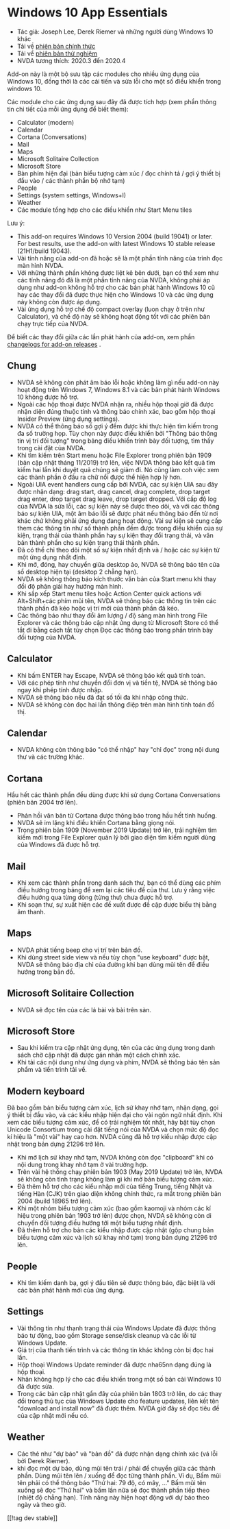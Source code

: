 # Windows 10 App Essentials #

* Tác giả: Joseph Lee, Derek Riemer và những người dùng Windows 10 khác
* Tải về [phiên bản chính thức][1]
* Tải về [phiên bản thử nghiệm][2]
* NVDA tương thích: 2020.3 đến 2020.4

Add-on này là một bộ sưu tập các modules cho nhiều ứng dụng của Windows 10,
đồng thời là các cải tiến và sửa lỗi cho một số điều khiển trong windows 10.

Các module cho các ứng dụng sau đây đã được tích hợp (xem phần thông tin chi
tiết của mỗi ứng dụng để biết them):

* Calculator (modern)
* Calendar
* Cortana (Conversations)
* Mail
* Maps
* Microsoft Solitaire Collection
* Microsoft Store
* Bàn phím hiện đại (bản biểu tượng cảm xúc / đọc chính tả / gợi ý thiết bị
  đầu vào / các thành phần bộ nhớ tạm)
* People
* Settings (system settings, Windows+I)
* Weather
* Các module tổng hợp cho các điều khiển như Start Menu tiles

Lưu ý:

* This add-on requires Windows 10 Version 2004 (build 19041) or later. For
  best results, use the add-on with latest Windows 10 stable release
  (21H1/build 19043).
* Vài tính năng của add-on đã hoặc sẽ là một phần tính năng của trình đọc
  màn hình NVDA.
* Với những thành phần không được liệt kê bên dưới, bạn có thể xem như các
  tính năng đó đã là một phần tính năng của NVDA, không phải áp dụng như
  add-on không hỗ trợ cho các bản phát hành Windows 10 cũ hay các thay đổi
  đã được thực hiện cho Windows 10 và các ứng dụng này không còn được áp
  dụng.
* Vài ứng dụng hỗ trợ chế độ compact overlay (luon chạy ở trên như
  Calculator), và chế độ này sẽ không hoạt động tốt với các phiên bản chạy
  trực tiếp của NVDA.

Để biết các thay đổi giữa các lần phát hành của add-on, xem phần [changelogs
for add-on releases][3] .

## Chung

* NVDA sẽ không còn phát âm báo lỗi hoặc không làm gì nếu add-on này hoạt
  động trên Windows 7, Windows 8.1 và các bản phát hành Windows 10 không
  được hỗ trợ.
* Ngoài các hộp thoại được NVDA nhận ra, nhiều hộp thoại giờ đã được nhận
  diện đúng thuộc tính và thông báo chính xác, bao gồm hộp thoại Insider
  Preview (ứng dụng settings).
* NVDA có thể thông báo số gợi ý đếm được khi thực hiện tìm kiếm trong đa số
  trường họp. Tùy chọn này được điều khiển bởi "Thông báo thông tin vị trí
  đối tượng" trong bảng điều khiển trình bày đối tượng, tìm thấy trong cài
  đặt của NVDA.
* Khi tìm kiếm trên Start menu hoặc File Explorer trong phiên bản 1909 (bản
  cập nhật tháng 11/2019) trở lên, việc NVDA thông báo kết quả tìm kiếm hai
  lần khi duyệt quả chúng sẽ giảm đi. Nó cũng làm coh việc xem các thành
  phần ở đầu ra chữ nổi được thể hiện hợp lý hơn.
* Ngoài UIA event handlers cung cấp bởi NVDA, các sự kiện UIA sau đây được
  nhận dạng: drag start, drag cancel, drag complete, drop target drag enter,
  drop target drag leave, drop target dropped. Với cấp độ log của NVDA là
  sửa lỗi, các sự kiện này sẽ được theo dõi, và với các thông báo sự kiện
  UIA, một âm báo lỗi sẽ được phát nếu thông báo đến từ nơi khác chứ không
  phải ứng dụng đang hoạt động. Vài sự kiện sẽ cung cấp them các thông tin
  như số thành phần đếm được trong điều khiển của sự kiện, trạng thái của
  thành phần hay sự kiện thay đổi trạng thái, và văn bản thành phần cho sự
  kiện trạng thái thành phần.
* Đã có thể chỉ theo dõi một số sự kiện nhất định và / hoặc các sự kiện từ
  một ứng dụng nhất định.
* Khi mở, đóng, hay chuyển giữa desktop ảo, NVDA sẽ thông báo tên cửa sổ
  desktop hiện tại (desktop 2 chẳng hạn).
* NVDA sẽ không thông báo kích thước văn bản của Start menu khi thay đổi độ
  phân giải hay hướng màn hình.
* Khi sắp xếp Start menu tiles hoặc Action Center quick actions với
  Alt+Shift+các phím mũi tên, NVDA sẽ thông báo các thông tin trên các thành
  phần đã kéo hoặc vị trí mới của thành phần đã kéo.
* Các thông báo như thay đổi âm lượng / độ sáng màn hình trong File Explorer
  và các thông báo cập nhật ứng dụng từ Microsoft Store có thể tắt đi bằng
  cách tắt tùy chọn Đọc các thông báo trong phần trình bày đối tượng của
  NVDA.

## Calculator

* Khi bấm ENTER hay Escape, NVDA sẽ thông báo kết quả tính toán.
* Với các phép tính như chuyển đổi đơn vị và tiền tệ, NVDA sẽ thông báo ngay
  khi phép tính được nhập.
* NVDA sẽ thông báo nếu đã đạt số tối đa khi nhập công thức.
* NVDA sẽ không còn đọc hai lần thông điệp trên màn hình tính toán đồ thị.

## Calendar

* NVDA không còn thông báo "có thể nhập" hay "chỉ đọc" trong nội dung thư và
  các trường khác.

## Cortana

Hầu hết các thành phần đều dùng được khi sử dụng Cortana Conversations
(phiên bản 2004 trở lên).

* Phản hồi văn bản từ Cortana được thông báo trong hầu hết tình huống.
* NVDA sẽ im lặng khi điều khiển Cortana bằng giọng nói.
* Trong phiên bản 1909 (November 2019 Update) trở lên, trải nghiệm tìm kiếm
  mới trong File Explorer quản lý bởi giao diện tìm kiếm người dùng của
  Windows đã được hỗ trợ.

## Mail

* Khi xem các thành phần trong danh sách thư, bạn có thể dùng các phím điều
  hướng trong bảng để xem lại các tiêu để của thư. Lưu ý rằng việc điều
  hướng qua từng dòng (từng thư) chưa được hỗ trợ.
* Khi soạn thư, sự xuất hiện các đề xuất được đề cập được biểu thị bằng âm
  thanh.

## Maps

* NVDA phát tiếng beep cho vị trí trên bản đồ.
* Khi dùng  street side view và nếu tùy chọn "use keyboard" được bật, NVDA
  sẽ thông báo địa chỉ của đường khi bạn dùng mũi tên để điều hướng trong
  bản đồ.

## Microsoft Solitaire Collection

* NVDA sẽ đọc tên của các lá bài và bài trên sàn.

## Microsoft Store

* Sau khi kiểm tra cập nhật ứng dụng, tên của các ứng dụng trong danh sách
  chờ cập nhật đã được gán nhãn một cách chính xác.
* Khi tải các nội dung như ứng dụng và phim, NVDA sẽ thông báo tên sản phẩm
  và tiến trình tải về.

## Modern keyboard

Đã bao gồm bản biểu tượng cảm xúc, lịch sử khay nhớ tạm, nhận dạng, gọi ý
thiết bị đầu vào, và các kiểu nhập hiện đại cho vài ngôn ngữ nhất định. Khi
xem các biểu tượng cảm xúc, để có trải nghiệm tốt nhất, hãy bật tùy chọn
Unicode Consortium trong cài đặt tiếng  nói của NVDA và chọn mức độ đọc kí
hiệu là  "một vài" hay cao hơn. NVDA cũng đã hỗ trợ kiểu nhập được cập nhật
trong  bản dựng 21296 trở lên.

* Khi mở lịch sử khay nhớ tạm, NVDA không còn đọc "clipboard" khi có nội
  dung trong khay nhớ tạm ở vài trường hợp.
* Trên vài hệ thống chạy phiên bản 1903 (May 2019 Update) trở lên, NVDA sẽ
  không còn tình trạng không làm gì khi mở bản biểu tượng cảm xúc.
* Đã thêm hỗ trợ cho các kiểu nhập mới của tiếng Trung,  tiếng Nhật và tiếng
  Hàn (CJK) trên giao diện không chính thức, ra mắt trong phiên bản 2004
  (build 18965 trở lên).
* Khi một nhóm biểu tượng cảm xúc (bao gồm kaomoji và nhóm các kí hiệu trong
  phiên bản 1903 trở lên) được chọn, NVDA sẽ không còn di chuyển đối tượng
  điều hướng tới một biểu tượng nhất định.
* Đã thêm hỗ trợ cho bản các kiểu nhập được cập nhật (gộp chung bản biểu
  tượng cảm xúc và lịch sử khay nhớ tạm) trong bản dựng 21296 trở lên.

## People

* Khi tìm kiếm danh bạ, gợi ý đầu tiên sẽ được thông báo, đặc biệt là với
  các bản phát hành mới của ứng dụng.

## Settings

* Vài thông tin như thanh trạng thái của Windows Update đã được thông báo tự
  động, bao gồm Storage sense/disk cleanup và các lỗi từ Windows Update.
* Giá trị của thanh tiến trình và các thông tin khác không còn bị đọc hai
  lần.
* Hộp thoại Windows Update reminder đã được nha65nn dạng đúng là hộp thoại.
* Nhãn không hợp lý cho các điều khiển trong một số bản cài Windows 10 đã
  được sửa.
* Trong các bản cập nhật gần đây của phiên bản 1803 trở lên, do các thay đổi
  trong thủ tục của Windows Update cho feature updates, liên kết tên
  "download and install now" đã được thêm. NVDA giờ đây sẽ đọc tiêu đề của
  cập nhật mới nếu có.

## Weather

* Các thẻ như "dự báo" và "bản đồ" đã được nhận dạng chính xác (vá lỗi bởi
  Derek Riemer).
* khi đọc một dự báo, dùng mũi tên trái / phải để chuyển giữa các thành
  phần. Dùng mũi tên lên / xuống để đọc từng thành phần. Ví dụ, Bấm mũi tên
  phải có thể thông báo "Thứ hai: 79 độ, có mây, ..." Bấm mũi tên xuống sẽ
  đọc "Thứ hai" và bấm lần nữa sẽ đọc thành phần tiếp theo (nhiệt độ chẳng
  hạn). Tính năng này hiện hoạt động với dự báo theo ngày và theo giờ.

[[!tag dev stable]]

[1]: https://addons.nvda-project.org/files/get.php?file=w10

[2]: https://addons.nvda-project.org/files/get.php?file=w10-dev

[3]: https://github.com/josephsl/wintenapps/wiki/w10changelog
